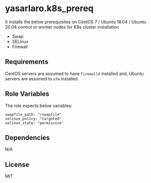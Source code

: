 yasarlaro.k8s_prereq
=========

It installs the below prerequisites on CentOS 7 / Ubuntu 18.04 / Ubuntu 20.04 control or worker nodes for K8s cluster installation
- Swap
- SELinux
- Firewall

Requirements
------------

CentOS servers are assumed to have `firewalld` installed and, Ubuntu servers are assumed to `ufw` installed.

Role Variables
--------------

The role expects below variables:
```
swapfile_path: "/swapfile"
selinux_policy: "targeted"
selinux_state: "permissive"
```


Dependencies
------------

N/A

License
-------

MIT
